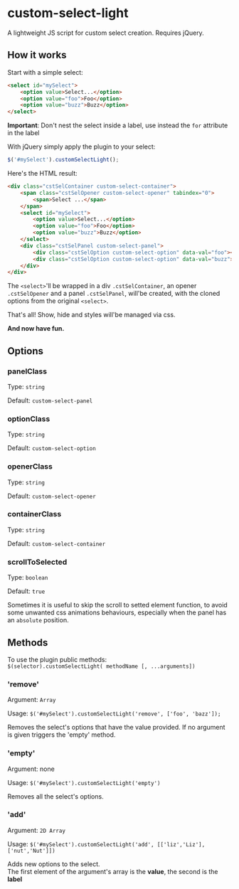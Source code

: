 # custom-select-light
A lightweight JS script for custom select creation. Requires jQuery.

## How it works
Start with a simple select:
```html
<select id="mySelect">
    <option value>Select...</option>
    <option value="foo">Foo</option>
    <option value="buzz">Buzz</option>
</select>
```
**Important**: Don't nest the select inside a label, use instead the `for` attribute in the label

With jQuery simply apply the plugin to your select:
```javascript
$('#mySelect').customSelectLight();
```

Here's the HTML result:
```html
<div class="cstSelContainer custom-select-container">
    <span class="cstSelOpener custom-select-opener" tabindex="0">
        <span>Select ...</span>
    </span>
    <select id="mySelect">
        <option value>Select...</option>
        <option value="foo">Foo</option>
        <option value="buzz">Buzz</option>
    </select>
    <div class="cstSelPanel custom-select-panel">
        <div class="cstSelOption custom-select-option" data-val="foo"><span>Foo</span></div>
        <div class="cstSelOption custom-select-option" data-val="buzz"><span>Buzz</span></div>
    </div>
</div>
```
The `<select>`'ll be wrapped in a div `.cstSelContainer`, an opener `.cstSelOpener` and a panel `.cstSelPanel`, will'be created, with the cloned options from the original `<select>`.

That's all! Show, hide and styles will'be managed via css.

**And now have fun.**

## Options

### panelClass
Type: `string`

Default: `custom-select-panel`

### optionClass
Type: `string`

Default: `custom-select-option`

### openerClass
Type: `string`

Default: `custom-select-opener`

### containerClass
Type: `string`

Default: `custom-select-container`

### scrollToSelected
Type: `boolean`

Default: `true`

Sometimes it is useful to skip the scroll to setted element function, to avoid some unwanted css animations behaviours, especially when the panel has an `absolute` position.

## Methods
To use the plugin public methods:  
`$(selector).customSelectLight( methodName [, ...arguments])`

### 'remove'
Argument: `Array`

Usage: `$('#mySelect').customSelectLight('remove', ['foo', 'bazz']);`

Removes the select's options that have the value provided.
If no argument is given triggers the 'empty' method.

### 'empty'
Argument: none

Usage: `$('#mySelect').customSelectLight('empty')`

Removes all the select's options.

### 'add'
Argument: `2D Array`

Usage: `$('#mySelect').customSelectLight('add', [['liz','Liz'],['nut','Nut']])`

Adds new options to the select.  
The first element of the argument's array is the **value**, the second is the **label**
